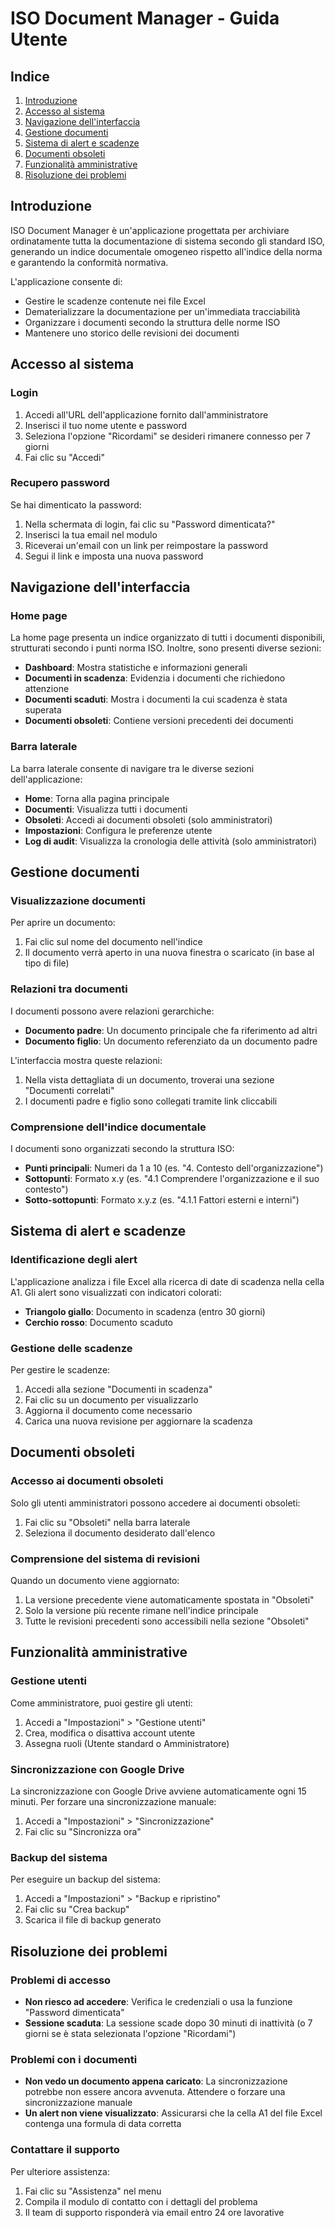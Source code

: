 # ISO Document Manager - Guida Utente

## Indice

1. [Introduzione](#introduzione)
2. [Accesso al sistema](#accesso-al-sistema)
3. [Navigazione dell'interfaccia](#navigazione-dellinterfaccia)
4. [Gestione documenti](#gestione-documenti)
5. [Sistema di alert e scadenze](#sistema-di-alert-e-scadenze)
6. [Documenti obsoleti](#documenti-obsoleti)
7. [Funzionalità amministrative](#funzionalità-amministrative)
8. [Risoluzione dei problemi](#risoluzione-dei-problemi)

## Introduzione

ISO Document Manager è un'applicazione progettata per archiviare ordinatamente tutta la documentazione di sistema secondo gli standard ISO, generando un indice documentale omogeneo rispetto all'indice della norma e garantendo la conformità normativa.

L'applicazione consente di:
- Gestire le scadenze contenute nei file Excel
- Dematerializzare la documentazione per un'immediata tracciabilità
- Organizzare i documenti secondo la struttura delle norme ISO
- Mantenere uno storico delle revisioni dei documenti

## Accesso al sistema

### Login

1. Accedi all'URL dell'applicazione fornito dall'amministratore
2. Inserisci il tuo nome utente e password
3. Seleziona l'opzione "Ricordami" se desideri rimanere connesso per 7 giorni
4. Fai clic su "Accedi"

### Recupero password

Se hai dimenticato la password:

1. Nella schermata di login, fai clic su "Password dimenticata?"
2. Inserisci la tua email nel modulo
3. Riceverai un'email con un link per reimpostare la password
4. Segui il link e imposta una nuova password

## Navigazione dell'interfaccia

### Home page

La home page presenta un indice organizzato di tutti i documenti disponibili, strutturati secondo i punti norma ISO. Inoltre, sono presenti diverse sezioni:

- **Dashboard**: Mostra statistiche e informazioni generali
- **Documenti in scadenza**: Evidenzia i documenti che richiedono attenzione
- **Documenti scaduti**: Mostra i documenti la cui scadenza è stata superata
- **Documenti obsoleti**: Contiene versioni precedenti dei documenti

### Barra laterale

La barra laterale consente di navigare tra le diverse sezioni dell'applicazione:

- **Home**: Torna alla pagina principale
- **Documenti**: Visualizza tutti i documenti
- **Obsoleti**: Accedi ai documenti obsoleti (solo amministratori)
- **Impostazioni**: Configura le preferenze utente
- **Log di audit**: Visualizza la cronologia delle attività (solo amministratori)

## Gestione documenti

### Visualizzazione documenti

Per aprire un documento:

1. Fai clic sul nome del documento nell'indice
2. Il documento verrà aperto in una nuova finestra o scaricato (in base al tipo di file)

### Relazioni tra documenti

I documenti possono avere relazioni gerarchiche:

- **Documento padre**: Un documento principale che fa riferimento ad altri
- **Documento figlio**: Un documento referenziato da un documento padre

L'interfaccia mostra queste relazioni:

1. Nella vista dettagliata di un documento, troverai una sezione "Documenti correlati"
2. I documenti padre e figlio sono collegati tramite link cliccabili

### Comprensione dell'indice documentale

I documenti sono organizzati secondo la struttura ISO:

- **Punti principali**: Numeri da 1 a 10 (es. "4. Contesto dell'organizzazione")
- **Sottopunti**: Formato x.y (es. "4.1 Comprendere l'organizzazione e il suo contesto")
- **Sotto-sottopunti**: Formato x.y.z (es. "4.1.1 Fattori esterni e interni")

## Sistema di alert e scadenze

### Identificazione degli alert

L'applicazione analizza i file Excel alla ricerca di date di scadenza nella cella A1. Gli alert sono visualizzati con indicatori colorati:

- **Triangolo giallo**: Documento in scadenza (entro 30 giorni)
- **Cerchio rosso**: Documento scaduto

### Gestione delle scadenze

Per gestire le scadenze:

1. Accedi alla sezione "Documenti in scadenza"
2. Fai clic su un documento per visualizzarlo
3. Aggiorna il documento come necessario
4. Carica una nuova revisione per aggiornare la scadenza

## Documenti obsoleti

### Accesso ai documenti obsoleti

Solo gli utenti amministratori possono accedere ai documenti obsoleti:

1. Fai clic su "Obsoleti" nella barra laterale
2. Seleziona il documento desiderato dall'elenco

### Comprensione del sistema di revisioni

Quando un documento viene aggiornato:

1. La versione precedente viene automaticamente spostata in "Obsoleti"
2. Solo la versione più recente rimane nell'indice principale
3. Tutte le revisioni precedenti sono accessibili nella sezione "Obsoleti"

## Funzionalità amministrative

### Gestione utenti

Come amministratore, puoi gestire gli utenti:

1. Accedi a "Impostazioni" > "Gestione utenti"
2. Crea, modifica o disattiva account utente
3. Assegna ruoli (Utente standard o Amministratore)

### Sincronizzazione con Google Drive

La sincronizzazione con Google Drive avviene automaticamente ogni 15 minuti. Per forzare una sincronizzazione manuale:

1. Accedi a "Impostazioni" > "Sincronizzazione"
2. Fai clic su "Sincronizza ora"

### Backup del sistema

Per eseguire un backup del sistema:

1. Accedi a "Impostazioni" > "Backup e ripristino"
2. Fai clic su "Crea backup"
3. Scarica il file di backup generato

## Risoluzione dei problemi

### Problemi di accesso

- **Non riesco ad accedere**: Verifica le credenziali o usa la funzione "Password dimenticata"
- **Sessione scaduta**: La sessione scade dopo 30 minuti di inattività (o 7 giorni se è stata selezionata l'opzione "Ricordami")

### Problemi con i documenti

- **Non vedo un documento appena caricato**: La sincronizzazione potrebbe non essere ancora avvenuta. Attendere o forzare una sincronizzazione manuale
- **Un alert non viene visualizzato**: Assicurarsi che la cella A1 del file Excel contenga una formula di data corretta

### Contattare il supporto

Per ulteriore assistenza:

1. Fai clic su "Assistenza" nel menu
2. Compila il modulo di contatto con i dettagli del problema
3. Il team di supporto risponderà via email entro 24 ore lavorative

